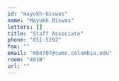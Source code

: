 ```yaml
---
id: "mayukh-biswas"
name: "Mayukh Biswas"
letters: []
title: "Staff Associate"
phone: "851-5292"
fax: ""
email: "mb4707@cumc.columbia.edu"
room: "401B"
url: ""
---
```


